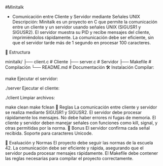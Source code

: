 #Minitalk 

- Comunicación entre Cliente y Servidor mediante Señales UNIX
Descripción: Minitalk es un proyecto en C que permite la comunicación entre un cliente y un servidor usando señales UNIX (SIGUSR1 y SIGUSR2). El servidor muestra su PID y recibe mensajes del cliente, imprimiéndolos rápidamente. La comunicación debe ser eficiente, sin que el servidor tarde más de 1 segundo en procesar 100 caracteres.

📂 Estructura

minitalk/
├── client.c            # Cliente
├── server.c            # Servidor
├── Makefile            # Compilación
└── README.md           # Documentación
🛠️ Instalación
Compilar:

make
Ejecutar el servidor:

./server
Ejecutar el cliente:

./client <PID> <message>
Limpiar archivos:

make clean
make fclean
🎯 Reglas
La comunicación entre cliente y servidor se realiza mediante SIGUSR1 y SIGUSR2.
El servidor debe procesar rápidamente los mensajes.
No debe haber errores ni fugas de memoria.
El cliente y servidor deben manejar señales con funciones como kill, signal, y otras permitidas por la norma.
🎁 Bonus
El servidor confirma cada señal recibida.
Soporte para caracteres Unicode.

🚀 Evaluación y Normas
El proyecto debe seguir las normas de la escuela 42.
La comunicación debe ser eficiente y rápida, asegurando que el servidor pueda procesar mensajes rápidamente.
El Makefile debe contener las reglas necesarias para compilar el proyecto correctamente.
